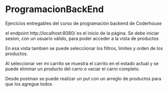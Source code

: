 # ProgramacionBackEnd
Ejercicios entregables del curso de programación backend de Coderhouse


el endpoint http://localhost:8080/ es el inicio de la página.
Se debe iniciar sesion, con un usuario válido, para poder acceder a la vista de productos

En esa vista tambien se puede selecciionar los filtros, limites y orden de los productos.

Al seleccionar ver mi carrito se muestra el carrito en el estado actual y se puede eliminar un producto del carro o vaciar el carro completo.

Desde postman se puede realizar un put con un arreglo de productos para que los agregue todos
